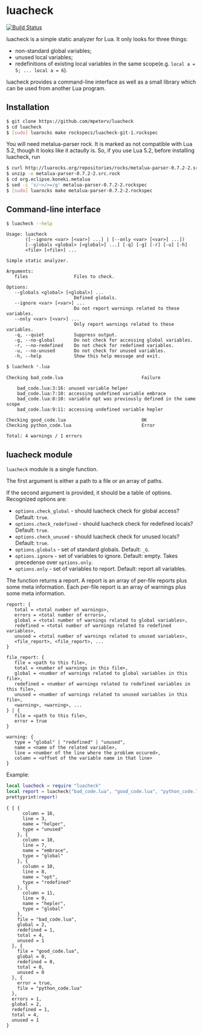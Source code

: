 # luacheck

[![Build Status](https://travis-ci.org/mpeterv/luacheck.png?branch=master)](https://travis-ci.org/mpeterv/luacheck)

luacheck is a simple static analyzer for Lua. It only looks for three things: 

* non-standard global variables; 
* unused local variables; 
* redefinitions of existing local variables in the same scope(e.g. `local a = 5; ... local a = 6`). 

luacheck provides a command-line interface as well as a small library which can be used from another Lua program. 

## Installation

```bash
$ git clone https://github.com/mpeterv/luacheck
$ cd luacheck
$ [sudo] luarocks make rockspecs/luacheck-git-1.rockspec
```

You will need metalua-parser rock. It is marked as not compatible with Lua 5.2, though it looks like it actaully is. So, if you use Lua 5.2, before installing luacheck, run

```bash
$ curl http://luarocks.org/repositories/rocks/metalua-parser-0.7.2-2.src.rock > metalua-parser-0.7.2-2.src.rock
$ unzip -o metalua-parser-0.7.2-2.src.rock
$ cd org.eclipse.koneki.metalua
$ sed -i 's/~>/>=/g' metalua-parser-0.7.2-2.rockspec
$ [sudo] luarocks make metalua-parser-0.7.2-2.rockspec
```

## Command-line interface

```bash
$ luacheck --help
```

```
Usage: luacheck
       ([--ignore <var> [<var>] ...] | [--only <var> [<var>] ...])
       [--globals <global> [<global>] ...] [-q] [-g] [-r] [-u] [-h]
       <file> [<file>] ...

Simple static analyzer. 

Arguments: 
   files                 Files to check. 

Options: 
   --globals <global> [<global>] ...
                         Defined globals. 
   --ignore <var> [<var>] ...
                         Do not report warnings related to these variables. 
   --only <var> [<var>] ...
                         Only report warnings related to these variables. 
   -q, --quiet           Suppress output. 
   -g, --no-global       Do not check for accessing global variables. 
   -r, --no-redefined    Do not check for redefined variables. 
   -u, --no-unused       Do not check for unused variables. 
   -h, --help            Show this help message and exit. 
```

```bash
$ luacheck *.lua
```

```
Checking bad_code.lua                             Failure

    bad_code.lua:3:16: unused variable helper
    bad_code.lua:7:10: accessing undefined variable embrace
    bad_code.lua:8:10: variable opt was previously defined in the same scope
    bad_code.lua:9:11: accessing undefined variable hepler

Checking good_code.lua                            OK
Checking python_code.lua                          Error

Total: 4 warnings / 1 errors
```

## luacheck module

`luacheck` module is a single function. 

The first argument is either a path to a file or an array of paths. 

If the second argument is provided, it should be a table of options. Recognized options are: 

* `options.check_global` - should luacheck check for global access? Default: `true`. 
* `options.check_redefined` - should luacheck check for redefined locals? Default: `true`. 
* `options.check_unused` - should luacheck check for unused locals? Default: `true`. 
* `options.globals` - set of standard globals. Default: `_G`. 
* `options.ignore` - set of variables to ignore. Default: empty. Takes precedense over `options.only`. 
* `options.only` - set of variables to report. Default: report all variables. 

The function returns a report. A report is an array of per-file reports plus some meta information. Each per-file report is an array of warnings plus some meta information. 

```
report: {
   total = <total number of warnings>,
   errors = <total number of errors>,
   global = <total number of warnings related to global variables>,
   redefined = <total number of warnings related to redefined variables>,
   unused = <total number of warnings related to unused variables>,
   <file_report>, <file_report>, ...
}

file_report: {
   file = <path to this file>,
   total = <number of warnings in this file>,
   global = <number of warnings related to global variables in this file>,
   redefined = <number of warnings related to redefined variables in this file>,
   unused = <number of warnings related to unused variables in this file>,
   <warning>, <warning>, ...
} | {
   file = <path to this file>,
   error = true
}

warning: {
   type = "global" | "redefined" | "unused",
   name = <name of the related variable>,
   line = <number of the line where the problem occured>,
   column = <offset of the variable name in that line>
}
```

Example: 

```lua
local luacheck = require "luacheck"
local report = luacheck{"bad_code.lua", "good_code.lua", "python_code.lua"}
prettyprint(report)
```

```
{ { {
      column = 16,
      line = 3,
      name = "helper",
      type = "unused"
    }, {
      column = 10,
      line = 7,
      name = "embrace",
      type = "global"
    }, {
      column = 10,
      line = 8,
      name = "opt",
      type = "redefined"
    }, {
      column = 11,
      line = 9,
      name = "hepler",
      type = "global"
    },
    file = "bad_code.lua",
    global = 2,
    redefined = 1,
    total = 4,
    unused = 1
  }, {
    file = "good_code.lua",
    global = 0,
    redefined = 0,
    total = 0,
    unused = 0
  }, {
    error = true,
    file = "python_code.lua"
  },
  errors = 1,
  global = 2,
  redefined = 1,
  total = 4,
  unused = 1
}
```


